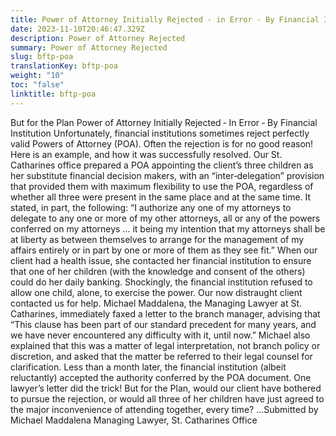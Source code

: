 ```yaml
---
title: Power of Attorney Initially Rejected - in Error - By Financial Institution
date: 2023-11-10T20:46:47.329Z
description: Power of Attorney Rejected
summary: Power of Attorney Rejected
slug: bftp-poa
translationKey: bftp-poa
weight: "10"
toc: "false"
linktitle: bftp-poa
---
```

But for the Plan
Power of Attorney Initially Rejected ‐ In Error ‐ By Financial Institution
Unfortunately, financial institutions sometimes reject perfectly valid Powers of Attorney (POA). Often
the rejection is for no good reason! Here is an example, and how it was successfully resolved.
Our St. Catharines office prepared a POA appointing the client’s three children as her substitute financial
decision makers, with an “inter‐delegation” provision that provided them with maximum flexibility to
use the POA, regardless of whether all three were present in the same place and at the same time. It
stated, in part, the following:
“I authorize any one of my attorneys to delegate to any one or more of my other attorneys, all or
any of the powers conferred on my attorneys … it being my intention that my attorneys shall be
at liberty as between themselves to arrange for the management of my affairs entirely or in part
by one or more of them as they see fit.”
When our client had a health issue, she contacted her financial institution to ensure that one of her
children (with the knowledge and consent of the others) could do her daily banking. Shockingly, the
financial institution refused to allow one child, alone, to exercise the power.
Our now distraught client contacted us for help. Michael Maddalena, the Managing Lawyer at St.
Catharines, immediately faxed a letter to the branch manager, advising that
“This clause has been part of our standard precedent for many years, and we have never
encountered any difficulty with it, until now.”
Michael also explained that this was a matter of legal interpretation, not branch policy or discretion, and
asked that the matter be referred to their legal counsel for clarification.
Less than a month later, the financial institution (albeit reluctantly) accepted the authority conferred by
the POA document.
One lawyer’s letter did the trick!
But for the Plan, would our client have bothered to pursue the rejection, or would all three of her
children have just agreed to the major inconvenience of attending together, every time?
...Submitted by Michael Maddalena
Managing Lawyer,
St. Catharines Office